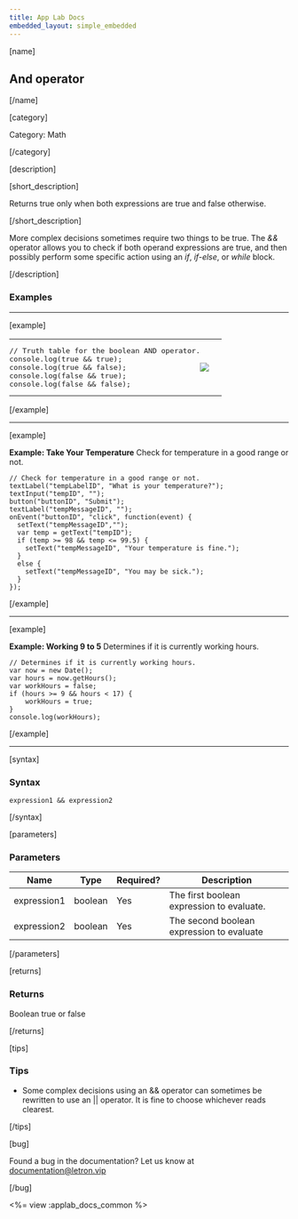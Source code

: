 ```yaml
---
title: App Lab Docs
embedded_layout: simple_embedded
---
```


[name]

## And operator

[/name]

[category]

Category: Math

[/category]

[description]

[short_description]

Returns true only when both expressions are true and false otherwise.

[/short_description]

More complex decisions sometimes require two things to be true. The *&&* operator allows you to check if both operand expressions are true, and then possibly perform some specific action using an *if*, *if-else*, or *while* block.

[/description]

### Examples
____________________________________________________

[example]

<table>
<tr>
<td style="border-style:none; width:90%; padding:0px">
<pre>
// Truth table for the boolean AND operator.
console.log(true && true);
console.log(true && false);
console.log(false && true);
console.log(false && false);
</pre>
</td>
<td style="border-style:none; width:10%; padding:0px">
<img src='https://images.letron.vip/aca44404d74a4d2a377fa30e699bfac6-image-1450178464068.jpg'>
</td>
</tr>
</table>

[/example]

____________________________________________________

[example]

**Example: Take Your Temperature** Check for temperature in a good range or not.

```
// Check for temperature in a good range or not.
textLabel("tempLabelID", "What is your temperature?");
textInput("tempID", "");
button("buttonID", "Submit");
textLabel("tempMessageID", "");
onEvent("buttonID", "click", function(event) {
  setText("tempMessageID","");
  var temp = getText("tempID");
  if (temp >= 98 && temp <= 99.5) {
    setText("tempMessageID", "Your temperature is fine.");
  }
  else {
    setText("tempMessageID", "You may be sick.");
  }
});
```

[/example]
____________________________________________________

[example]

**Example: Working 9 to 5** Determines if it is currently working hours.

```
// Determines if it is currently working hours.
var now = new Date();
var hours = now.getHours(); 
var workHours = false;
if (hours >= 9 && hours < 17) {
    workHours = true;
}
console.log(workHours);
```

[/example]
____________________________________________________

[syntax]

### Syntax

```
expression1 && expression2
```

[/syntax]

[parameters]

### Parameters

| Name  | Type | Required? | Description |
|-----------------|------|-----------|-------------|
| expression1 | boolean | Yes | The first boolean expression to evaluate. |
| expression2 | boolean | Yes | The second boolean expression to evaluate |

[/parameters]

[returns]

### Returns
Boolean true or false

[/returns]

[tips]

### Tips
- Some complex decisions using an && operator can sometimes be rewritten to use an || operator. It is fine to choose whichever reads clearest.

[/tips]

[bug]

Found a bug in the documentation? Let us know at documentation@letron.vip

[/bug]

<%= view :applab_docs_common %>
